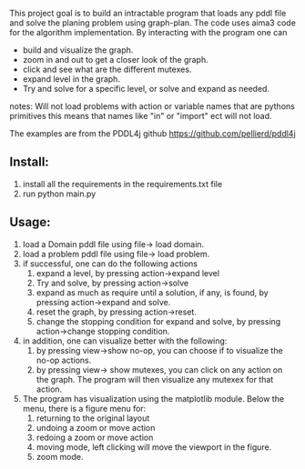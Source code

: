 This project goal is to build an intractable program that loads any pddl file and 
solve the planing problem using graph-plan.
The code uses aima3 code for the algorithm implementation.
By interacting with the program one can
* build and visualize the graph. 
* zoom in and out to get a closer look of the graph.
* click and see what are the different mutexes.
* expand level in the graph.
* Try and solve for a specific level, or solve and expand as needed.

notes:
Will not load problems with action or variable names that are pythons primitives
this means that names like "in" or "import" ect will not load.
 

The examples are from the PDDL4j github https://github.com/pellierd/pddl4j

## Install:
1. install all the requirements in the requirements.txt file
2. run python main.py

## Usage:
1. load a Domain pddl file using file-> load domain.
2. load a problem pddl file using file-> load problem.
3. if successful, one can do the following actions
    1. expand a level, by pressing action->expand level
    2. Try and solve, by pressing action->solve
    3. expand as much as require until a solution, if any, is found, by pressing action->expand and solve.
    4. reset the graph, by pressing action->reset.
    5. change the stopping condition for expand and solve, by pressing action->change stopping condition.
4. in addition, one can visualize better with the following:
    1. by pressing view->show no-op, you can choose if to visualize the no-op actions.
    2. by pressing view-> show mutexes, you can click on any action on the graph.
     The program will then visualize any mutexex for that action.
5. The program has visualization using the matplotlib module.
 Below the menu, there is a figure menu for:
   1. returning to the original layout
   2. undoing a zoom or move action
   3. redoing a zoom or move action
   4. moving mode, left clicking will move the viewport in the figure.
   5. zoom mode.
  
    


